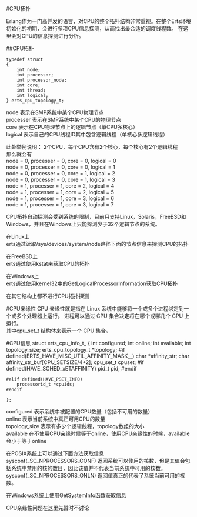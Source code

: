 #CPU拓扑

Erlang作为一门高并发的语言，对CPU的整个拓扑结构非常重视。在整个Erts环境初始化的初期，会进行多项CPU信息探测，从而找出最合适的调度线程数。
在这里会对CPU的信息探测进行分析。

##CPU拓扑
	
	typedef struct 
	{
    	int node;
    	int processor;
    	int processor_node;
    	int core;
    	int thread;
    	int logical;
	} erts_cpu_topology_t;
	


node 表示在SMP系统中某个CPU物理节点		
processer 表示在SMP系统中某个CPU的物理节点		
core 	表示在CPU物理节点上的逻辑节点（单CPU多核心）		
logical	表示自己的CPU线程ID其中包含逻辑线程（单核心多逻辑线程）

此处举例说明：	
	2个CPU，每个CPU含有2个核心，每个核心有2个逻辑线程	
	那么就会有	 
	node = 0, processer = 0, core = 0, logical = 0		
	node = 0, processer = 0, core = 0, logical = 1		
	node = 0, processer = 0, core = 1, logical = 2		
	node = 0, processer = 0, core = 1, logical = 3	
	node = 1, processer = 1, core = 2, logical = 4		
	node = 1, processer = 1, core = 2, logical = 5		
	node = 1, processer = 1, core = 3, logical = 6		
	node = 1, processer = 1, core = 3, logical = 7

CPU拓扑自动探测会受到系统的限制，目前只支持Linux，Solaris，FreeBSD和Windows，并且在Windows上只能探测少于32个逻辑节点的系统。

在Linux上		
erts通过读取/sys/devices/system/node路径下面的节点信息来探测CPU的拓扑

在FreeBSD上	
erts通过使用kstat来获取CPU的拓扑

在Windows上	
erts通过使用kernel32中的GetLogicalProcessorInformation获取CPU拓扑

在其它结构上都不进行CPU拓扑探测


#CPU亲缘性
 CPU 亲缘性就是指在 Linux 系统中能够将一个或多个进程绑定到一个或多个处理器上运行。	
 进程可以通过 CPU 集合决定将在哪个或哪几个 CPU 上运行。	
 其中cpu_set_t 结构体来表示一个 CPU 集合。
 
 
#CPU信息
	struct erts_cpu_info_t_ 
	{
    	int configured;
    	int online;
    	int available;
    	int topology_size;
    	erts_cpu_topology_t *topology;
	#if defined(ERTS_HAVE_MISC_UTIL_AFFINITY_MASK__)
    	char *affinity_str;
    	char affinity_str_buf[CPU_SETSIZE/4+2];
    	cpu_set_t cpuset;
	#if defined(HAVE_SCHED_xETAFFINITY)
    	pid_t pid;
	#endif
	
	#elif defined(HAVE_PSET_INFO)
    	processorid_t *cpuids;
	#endif
	
	};

configured 表示系统中被配置的CPU数量（包括不可用的数量）		
online 表示当前系统中真正可用CPU的数量	
topology_size 表示有多少个逻辑线程，topology数组的大小	
available 在不使用CPU亲缘时候等于online，使用CPU亲缘性的时候，available会小于等于online

在POSIX系统上可以通过下面方法获取信息	
sysconf(_SC_NPROCESSORS_CONF) 返回系统可以使用的核数，但是其值会包括系统中禁用的核的数目，因此该值并不代表当前系统中可用的核数。	
sysconf(_SC_NPROCESSORS_ONLN) 返回值真正的代表了系统当前可用的核数。

在Windows系统上使用GetSystemInfo函数获取信息

CPU亲缘性问题在这里先暂时不讨论
